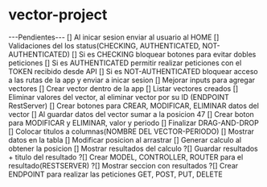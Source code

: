 # vector-project
---Pendientes---
[] Al inicar sesion enviar al usuario al HOME
[] Validaciones del los status(CHECKING, AUTHENTICATED, NOT-AUTHENTICATED)
    [] Si es CHECKING bloquear botones para evitar dobles peticiones
    [] Si es AUTHENTICATED permitir realizar peticiones con el TOKEN recibido desde API
    [] Si es NOT-AUTHENTICATED bloquear acceso a las rutas de la app y enviar a inicar sesion
[] Mejorar inputs para agregar vectores
    [] Crear vector dentro de la app
    [] Listar vectores creados
    [] Eliminar valores del vector, al eliminar vector por su ID (ENDPOINT RestServer)
    [] Crear botones para CREAR, MODIFICAR, ELIMINAR datos del vector
    [] Al guardar datos del vector sumar a la posicion 47
    [] Crear boton para MODIFICAR y ELIMINAR, valor y periodo
[] Finalizar DRAG-AND-DROP
    [] Colocar titulos a columnas(NOMBRE DEL VECTOR-PERIODO)
    [] Mostrar datos en la tabla
    [] Modificar posicion al arrastrar
    [] Generar calculo al obtener la posicion
    [] Mostrar resultados del calculo
   ?[] Guardar resultados + titulo del resultado
   ?[] Crear MODEL, CONTROLLER, ROUTER para el resultado(RESTSERVER)
   ?[] Mostrar seccion con resultados
   ?[] Crear ENDPOINT para realizar las peticiones GET, POST, PUT, DELETE
